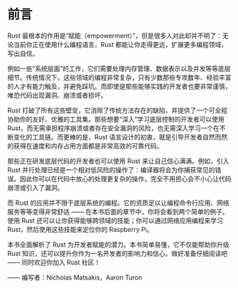 # 前言

Rust 最根本的作用是“赋能（empowerment）”，但是很多人对此却并不明了：无论当前你正在使用什么编程语言，Rust 都能让你走得更远，扩展更多编程领域，写出自信。

例如一些“系统层面”的工作，它们需要处理内存管理、数据表示以及并发等等底层细节。传统情况下，这些领域的编程非常复杂，只有少数那些专攻数年、经验丰富的人才有能力触及，并避免踩坑。而即使是那些能够实践的开发者也要非常谨慎，唯恐代码出现漏洞、崩溃或者损坏。

Rust 打破了所有这些壁垒，它消除了传统方法存在的缺陷，并提供了一个可全程协助你的友好、优雅的工具集。那些想要“深入”学习底层控制的开发者可以使用 Rust，而无需承担程序崩溃或者存在安全漏洞的风险，也无需深入学习一个在不断变化的工具链。而更棒的是，Rust 语言设计的初衷，就是引导开发者自然而然的获得在速度和内存占用方面都是非常高效的可靠代码。

那些正在研发底层代码的开发者也可以使用 Rust 来让自己信心满满。例如，引入 Rust 并行处理已经是一个相对低风险的操作了：编译器将会为你捕获常见的错误。因此你可以在代码中放心的处理更复杂的操作，完全不用担心会不小心让代码崩溃或引入了漏洞。

而 Rust 的应用并不限于底层系统的编程。它的资质足以让编程命令行应用、网络服务等等变得非常舒适 —— 在本书后面的章节中，你将会看到两个简单的例子。使用 Rust 还可以让你获得能够跨领域的技能；你可以通过网络应用编程来学习 Rust，然后使用这些技能来定位你的 Raspberry Pi。

本书全面解析了 Rust 为开发者赋能的潜力。本书简单易懂，它不仅能帮助你升级 Rust 知识，还可以提升你作为一名开发者的影响力和信心。做好准备仔细阅读吧 —— 同时欢迎你加入 Rust 社区！

—— 编写者：Nicholas Matsakis，Aaron Turon
